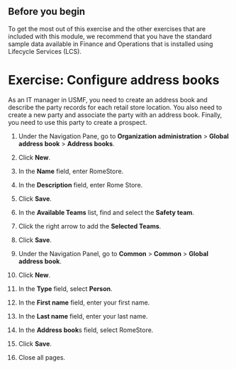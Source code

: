 ## **Before you begin**

To get the most out of this exercise and the other exercises that are included with this module, we recommend that you have the standard sample data available in Finance and Operations that is installed using Lifecycle Services (LCS).


# Exercise: Configure address books

As an IT manager in USMF, you need to create an address book and describe the party records for each retail store location. You also need to create a new party and associate the party with an address book. Finally, you need to use this party to create a prospect.

1. Under the Navigation Pane, go to **Organization administration** > **Global address book** > **Address books**.

2. Click **New**.

3. In the **Name** field, enter RomeStore.

4. In the **Description** field, enter Rome Store.

5. Click **Save**.

6. In the **Available Teams** list, find and select the **Safety team**.

7. Click the right arrow to add the **Selected Teams**.

8. Click **Save**.

9. Under the Navigation Panel, go to **Common** > **Common** > **Global address book**.

10. Click **New**.

11. In the **Type** field, select **Person**.

12. In the **First name** field, enter your first name.

13. In the **Last name** field, enter your last name.

14. In the **Address book**s field, select RomeStore.

15. Click **Save**.

16. Close all pages.